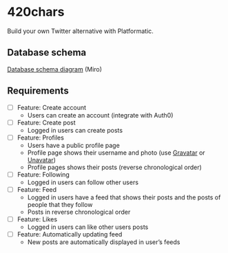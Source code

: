 # 420chars

Build your own Twitter alternative with Platformatic.

## Database schema

[Database schema diagram](https://miro.com/app/board/uXjVPFKqRBA=/) (Miro)

## Requirements

- [ ] Feature: Create account
  - Users can create an account (integrate with Auth0)
- [ ] Feature: Create post
  - Logged in users can create posts
- [ ] Feature: Profiles
  - Users have a public profile page
  - Profile page shows their username and photo (use [Gravatar](https://en.gravatar.com/) or [Unavatar](https://unavatar.io/))
  - Profile pages shows their posts (reverse chronological order)
- [ ] Feature: Following
  - Logged in users can follow other users
- [ ] Feature: Feed
  - Logged in users have a feed that shows their posts and the posts of people that they follow
  - Posts in reverse chronological order
- [ ] Feature: Likes
  - Logged in users can like other users posts
- [ ] Feature: Automatically updating feed
  - New posts are automatically displayed in user’s feeds
